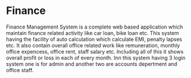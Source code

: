# Finance
Finance Management System	is a complete web based application which maintain finance related activity like car loan, bike loan etc. This system having the facility of auto calculation which calculate EMI, penalty lapses etc. It also contain overall office related work like remuneration, monthly office expencess, office rent, staff salary etc. Including all of this it shows overall profit or loss in each of every month. Inn this system having 3 login system one is for admin and another two are accounts depertment and office staff. 
